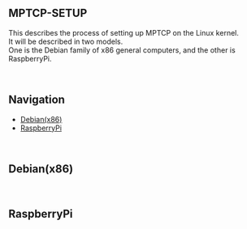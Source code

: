## MPTCP-SETUP
This describes the process of setting up MPTCP on the Linux kernel. <br>
It will be described in two models. <br>
One is the Debian family of x86 general computers, and the other is RaspberryPi.

<br>

## Navigation 
* [Debian(x86)](#x86)
* [RaspberryPi](#rpi)

<br>

## <a id="x86">Debian(x86)</a>


<br>

## <a id="rpi">RaspberryPi</a>
